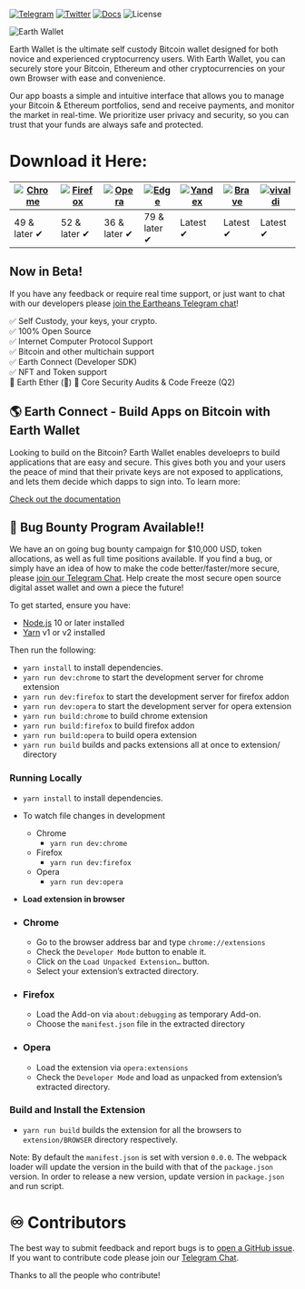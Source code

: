 [![Telegram](https://img.shields.io/badge/Live_Support-2CA5E0?style=flat&logo=telegram&logoColor=white)](https://t.me/eartheans)
[![Twitter](https://img.shields.io/badge/Announcements-%231DA1F2.svg?style=flat&logo=Twitter&logoColor=white)](https://twitter.com/earthwallet)
[![Docs](https://img.shields.io/badge/Documentation-2CA5E0?color=success)](https://docs.earthwallet.io)
![License](https://img.shields.io/badge/Licence-GNU-blueviolet)

![Earth Wallet](https://i.imgur.com/eIZaUbx.png)

Earth Wallet is the ultimate self custody Bitcoin wallet designed for both novice and experienced cryptocurrency users. With Earth Wallet, you can securely store your Bitcoin, Ethereum and other cryptocurrencies on your own Browser with ease and convenience.

Our app boasts a simple and intuitive interface that allows you to manage your Bitcoin & Ethereum portfolios, send and receive payments, and monitor the market in real-time. We prioritize user privacy and security, so you can trust that your funds are always safe and protected.

# Download it Here:

| [![Chrome](https://raw.github.com/alrra/browser-logos/master/src/chrome/chrome_48x48.png)](https://chrome.google.com/webstore/detail/earth-wallet/agkfnefiabmfpanochlcakggnkdfmmjd?hl=en&authuser=1) | [![Firefox](https://raw.github.com/alrra/browser-logos/master/src/firefox/firefox_48x48.png)](https://chrome.google.com/webstore/detail/earth-wallet/agkfnefiabmfpanochlcakggnkdfmmjd?hl=en&authuser=1) | [![Opera](https://raw.github.com/alrra/browser-logos/master/src/opera/opera_48x48.png)](https://chrome.google.com/webstore/detail/earth-wallet/agkfnefiabmfpanochlcakggnkdfmmjd?hl=en&authuser=1) | [![Edge](https://raw.github.com/alrra/browser-logos/master/src/edge/edge_48x48.png)](https://chrome.google.com/webstore/detail/earth-wallet/agkfnefiabmfpanochlcakggnkdfmmjd?hl=en&authuser=1) | [![Yandex](https://raw.github.com/alrra/browser-logos/master/src/yandex/yandex_48x48.png)](https://chrome.google.com/webstore/detail/earth-wallet/agkfnefiabmfpanochlcakggnkdfmmjd?hl=en&authuser=1) | [![Brave](https://raw.github.com/alrra/browser-logos/master/src/brave/brave_48x48.png)](https://chrome.google.com/webstore/detail/earth-wallet/agkfnefiabmfpanochlcakggnkdfmmjd?hl=en&authuser=1) | [![vivaldi](https://raw.github.com/alrra/browser-logos/master/src/vivaldi/vivaldi_48x48.png)](https://chrome.google.com/webstore/detail/earth-wallet/agkfnefiabmfpanochlcakggnkdfmmjd?hl=en&authuser=1) |
| --------------------------------------------------------------------------------------------- | ------------------------------------------------------------------------------------------------ | ------------------------------------------------------------------------------------------ | --------------------------------------------------------------------------------------- | --------------------------------------------------------------------------------------------- | ------------------------------------------------------------------------------------------ | ------------------------------------------------------------------------------------------------ |
| 49 & later ✔                                                                                  | 52 & later ✔                                                                                     | 36 & later ✔                                                                               | 79 & later ✔                                                                            | Latest ✔                                                                                      | Latest ✔                                                                                   | Latest ✔                                                                                         |

## Now in Beta!

If you have any feedback or require real time support, or just want to chat with our developers please [join the Eartheans Telegram chat](https://t.me/eartheans)!

:white_check_mark: Self Custody, your keys, your crypto. <br/>
:white_check_mark: 100% Open Source <br/>
:white_check_mark: Internet Computer Protocol Support <br/>
:white_check_mark: Bitcoin and other multichain support <br/>
:white_check_mark: Earth Connect (Developer SDK) <br/>
:white_check_mark: NFT and Token support <br/>
:black_square_button: Earth Ether (🙊)
:black_square_button: Core Security Audits & Code Freeze (Q2) <br/>

## 🌎 Earth Connect - Build Apps on Bitcoin with Earth Wallet

Looking to build on the Bitcoin? Earth Wallet enables develoeprs to build applications that are easy and secure. This gives both you and your users the peace of mind that their private keys are not exposed to applications, and lets them decide which dapps to sign into. To learn more:

[Check out the documentation](docs.earthwallet.io)

## 🚀 Bug Bounty Program Available!!

We have an on going bug bounty campaign for $10,000 USD, token allocations, as well as full time positions available. If you find a bug, or simply have an idea of how to make the code better/faster/more secure, please [join our Telegram Chat](https://t.me/eartheans). Help create the most secure open source digital asset wallet and own a piece the future!

To get started, ensure you have:

- [Node.js](https://nodejs.org) 10 or later installed
- [Yarn](https://yarnpkg.com) v1 or v2 installed

Then run the following:

- `yarn install` to install dependencies.
- `yarn run dev:chrome` to start the development server for chrome extension
- `yarn run dev:firefox` to start the development server for firefox addon
- `yarn run dev:opera` to start the development server for opera extension
- `yarn run build:chrome` to build chrome extension
- `yarn run build:firefox` to build firefox addon
- `yarn run build:opera` to build opera extension
- `yarn run build` builds and packs extensions all at once to extension/ directory

### Running Locally

- `yarn install` to install dependencies.
- To watch file changes in development

  - Chrome
    - `yarn run dev:chrome`
  - Firefox
    - `yarn run dev:firefox`
  - Opera
    - `yarn run dev:opera`

- **Load extension in browser**

- ### Chrome

  - Go to the browser address bar and type `chrome://extensions`
  - Check the `Developer Mode` button to enable it.
  - Click on the `Load Unpacked Extension…` button.
  - Select your extension’s extracted directory.

- ### Firefox

  - Load the Add-on via `about:debugging` as temporary Add-on.
  - Choose the `manifest.json` file in the extracted directory

- ### Opera

  - Load the extension via `opera:extensions`
  - Check the `Developer Mode` and load as unpacked from extension’s extracted directory.

### Build and Install the Extension

- `yarn run build` builds the extension for all the browsers to `extension/BROWSER` directory respectively.

Note: By default the `manifest.json` is set with version `0.0.0`. The webpack loader will update the version in the build with that of the `package.json` version. In order to release a new version, update version in `package.json` and run script.

# ♾️ Contributors

The best way to submit feedback and report bugs is to [open a GitHub issue](https://github.com/earthdao/wallet/issues/new).
If you want to contribute code please join our [Telegram Chat](https://t.me/eartheans).

Thanks to all the people who contribute!
